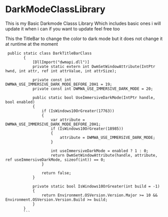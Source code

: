 # DarkModeClassLibrary

This is my Basic Darkmode Classs Library Which includes basic ones i will update it when i can if you want to update feel free too

This the TitleBar to change the color to dark mode but it does not change it at runtime at the moment 
```
 public static class DarkTitleBarClass
        {
            [DllImport("dwmapi.dll")]
            private static extern int DwmSetWindowAttribute(IntPtr hwnd, int attr, ref int attrValue, int attrSize);

            private const int DWMWA_USE_IMMERSIVE_DARK_MODE_BEFORE_20H1 = 19;
            private const int DWMWA_USE_IMMERSIVE_DARK_MODE = 20;

            public static bool UseImmersiveDarkMode(IntPtr handle, bool enabled)
            {
                if (IsWindows10OrGreater(17763))
                {
                    var attribute = DWMWA_USE_IMMERSIVE_DARK_MODE_BEFORE_20H1;
                    if (IsWindows10OrGreater(18985))
                    {
                        attribute = DWMWA_USE_IMMERSIVE_DARK_MODE;
                    }

                    int useImmersiveDarkMode = enabled ? 1 : 0;
                    return DwmSetWindowAttribute(handle, attribute, ref useImmersiveDarkMode, sizeof(int)) == 0;
                }

                return false;
            }

            private static bool IsWindows10OrGreater(int build = -1)
            {
                return Environment.OSVersion.Version.Major >= 10 && Environment.OSVersion.Version.Build >= build;
            }
        }
        ```
